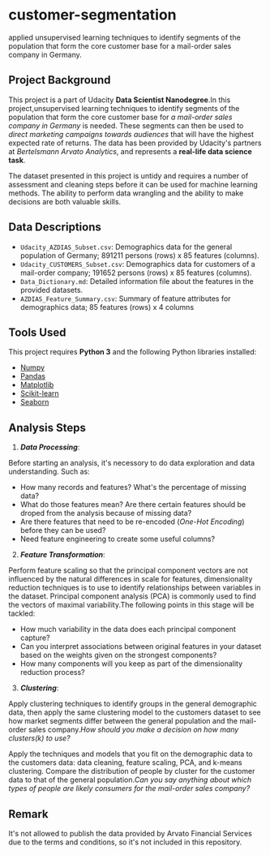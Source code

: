 # customer-segmentation
 applied unsupervised learning techniques to identify segments of the population that form the core customer base for a mail-order sales company in Germany.
 
 ## Project Background
This project is a part of Udacity <strong>Data Scientist Nanodegree</strong>.In this project,unsupervised learning techniques to identify segments of the population that form the core customer base for _a mail-order sales company in Germany_ is needed. These segments can then be used to _direct marketing campaigns towards audiences_ that will have the highest expected rate of returns. The data has been provided by Udacity's partners at _Bertelsmann Arvato Analytics_, and represents a <strong>real-life data science task</strong>.

The dataset presented in this project is untidy and requires a number of assessment and cleaning steps before it can be used for machine learning methods. The ability to perform data wrangling and the ability to make decisions are both valuable skills.
 
 ## Data Descriptions
 * `Udacity_AZDIAS_Subset.csv`: Demographics data for the general population of Germany; 891211 persons (rows) x 85 features (columns).
 * `Udacity_CUSTOMERS_Subset.csv`: Demographics data for customers of a mail-order company; 191652 persons (rows) x 85 features (columns).
 * `Data_Dictionary.md`: Detailed information file about the features in the provided datasets.
 * `AZDIAS_Feature_Summary.csv`: Summary of feature attributes for demographics data; 85 features (rows) x 4 columns
 
 ## Tools Used
 This project requires <strong>Python 3</strong> and the following Python libraries installed:
 * [Numpy](http://www.numpy.org/)
 * [Pandas](http://pandas.pydata.org/)
 * [Matplotlib](https://matplotlib.org/)
 * [Scikit-learn](https://scikit-learn.org/stable/)
 * [Seaborn](https://seaborn.pydata.org/)
 
 ## Analysis Steps
 1. <strong>_Data Processing_</strong>: 
 
 Before starting an analysis, it's necessory to do data exploration and data understanding. Such as:
* How many records and features? What's the percentage of missing data? 
* What do those features mean? Are there certain features should be droped from the analysis because of missing data? 
* Are there features that need to be re-encoded (_One-Hot Encoding_) before they can be used? 
* Need feature engineering to create some useful columns?

2. <strong>_Feature Transformation_</strong>: 

Perform feature scaling so that the principal component vectors are not influenced by the natural differences in scale for features, dimensionality reduction techniques is to use to identify relationships between variables in the dataset. Principal component analysis (PCA) is commonly used to find the vectors of maximal variability.The following points in this stage will be tackled:
* How much variability in the data does each principal component capture? 
* Can you interpret associations between original features in your dataset based on the weights given on the strongest components? 
* How many components will you keep as part of the dimensionality reduction process? 

3. <strong>_Clustering_</strong>: 

Apply clustering techniques to identify groups in the general demographic data, then apply the same clustering model to the customers dataset to see how market segments differ between the general population and the mail-order sales company._How should you make a decision on how many clusters(k) to use?_

Apply the techniques and models that you fit on the demographic data to the customers data: data cleaning, feature scaling, PCA, and k-means clustering. Compare the distribution of people by cluster for the customer data to that of the general population._Can you say anything about which types of people are likely consumers for the mail-order sales company?_
 
 ## Remark
 It's not allowed to publish the data provided by Arvato Financial Services due to the terms and conditions, so it's not included in this repository.
 
